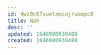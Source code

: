 ```yaml
---
id: 4wz0c87suetamcajruampc8
title: Nan
desc: ''
updated: 1646980930488
created: 1646980930488
---
```


